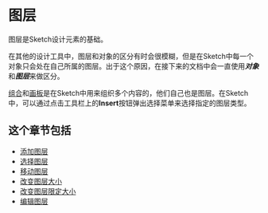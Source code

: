 # 图层

图层是Sketch设计元素的基础。

在其他的设计工具中，图层和对象的区分有时会很模糊，但是在Sketch中每一个对象只会处在自己所属的图层。出于这个原因，在接下来的文档中会一直使用***对象***和***图层***来做区分。

[组合](https://www.sketch.com/docs/grouping/groups/)和[画板](https://www.sketch.com/docs/grouping/artboards/)是在Sketch中用来组织多个内容的，他们自己也是图层。在Sketch中，可以通过点击工具栏上的**Insert**按钮弹出选择菜单来选择指定的图层类型。

## 这个章节包括

* [添加图层](3-1-Adding-Layers.md)
* [选择图层](3-2-Selecting-Layer.md)
* [移动图层](3-3-Moving-Layers.md)
* [改变图层大小](3-4-Resizing-Layers.md)
* [改变图层限定大小](3-5-Resizing-Constraints.md)
* [编辑图层](3-6-Editing-Layers.md)







